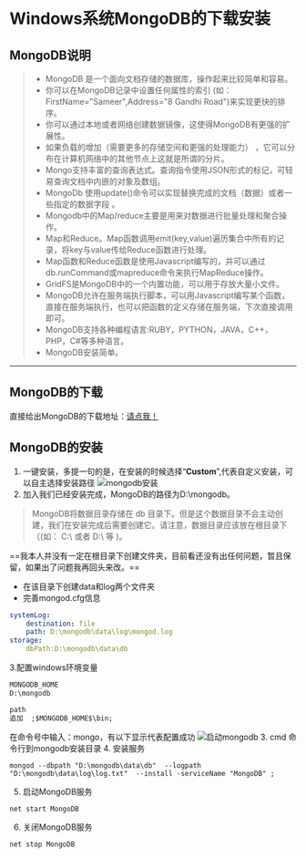 # Windows系统MongoDB的下载安装

## MongoDB说明
>-    MongoDB 是一个面向文档存储的数据库，操作起来比较简单和容易。
>-    你可以在MongoDB记录中设置任何属性的索引 (如：FirstName="Sameer",Address="8 Gandhi Road")来实现更快的排序。
>-    你可以通过本地或者网络创建数据镜像，这使得MongoDB有更强的扩展性。
>-   如果负载的增加（需要更多的存储空间和更强的处理能力） ，它可以分布在计算机网络中的其他节点上这就是所谓的分片。
>-   Mongo支持丰富的查询表达式。查询指令使用JSON形式的标记，可轻易查询文档中内嵌的对象及数组。
>-   MongoDb 使用update()命令可以实现替换完成的文档（数据）或者一些指定的数据字段 。
>-   Mongodb中的Map/reduce主要是用来对数据进行批量处理和聚合操作。
> -  Map和Reduce。Map函数调用emit(key,value)遍历集合中所有的记录，将key与value传给Reduce函数进行处理。
> -   Map函数和Reduce函数是使用Javascript编写的，并可以通过db.runCommand或mapreduce命令来执行MapReduce操作。
> -   GridFS是MongoDB中的一个内置功能，可以用于存放大量小文件。
> -  MongoDB允许在服务端执行脚本，可以用Javascript编写某个函数，直接在服务端执行，也可以把函数的定义存储在服务端，下次直接调用即可。
> -    MongoDB支持各种编程语言:RUBY，PYTHON，JAVA，C++，PHP，C#等多种语言。
> -    MongoDB安装简单。
 ---

## MongoDB的下载
直接给出MongoDB的下载地址：[请点我！](https://www.mongodb.com/download-center/community)


## MongoDB的安装

1. 一键安装，多提一句的是，在安装的时候选择“**Custom**”,代表自定义安装，可以自主选择安装路径
   ![mongodb安装](https://img-blog.csdnimg.cn/2018122815392881.png?x-oss-process=image/watermark,type_ZmFuZ3poZW5naGVpdGk,shadow_10,text_aHR0cHM6Ly9ibG9nLmNzZG4ubmV0L2phcndpcw==,size_16,color_FFFFFF,t_70)
2. 加入我们已经安装完成，MongoDB的路径为D:\mongodb。
>MongoDB将数据目录存储在 db 目录下。但是这个数据目录不会主动创建，我们在安装完成后需要创建它。请注意，数据目录应该放在根目录下（(如： C:\ 或者 D:\ 等 )。
>
==我本人并没有一定在根目录下创建文件夹，目前看还没有出任何问题，暂且保留，如果出了问题我再回头来改。==

- 在该目录下创建data和log两个文件夹
- 完善mongod.cfg信息
```yaml
systemLog:
    destination: file
    path: D:\mongodb\data\log\mongod.log
storage:
    dbPath:D:\mongodb\data\db
```
3.配置windows环境变量
```markdown
MONGODB_HOME
D:\mongodb
```

```markdown
path
追加  ;$MONGODB_HOME$\bin;
```

在命令号中输入：mongo，有以下显示代表配置成功
![启动mongodb](https://img-blog.csdnimg.cn/20181228160808218.png?x-oss-process=image/watermark,type_ZmFuZ3poZW5naGVpdGk,shadow_10,text_aHR0cHM6Ly9ibG9nLmNzZG4ubmV0L2phcndpcw==,size_16,color_FFFFFF,t_70)
3. cmd 命令行到mongodb安装目录
4. 安装服务

```shell
mongod --dbpath "D:\mongodb\data\db"  --logpath "D:\mongodb\data\log\log.txt"  --install -serviceName "MongoDB" ;
```

5.  启动MongoDB服务

```shell
net start MongoDB
```


6. 关闭MongoDB服务

```shell
net stop MongoDB
```

<ad/>
<comment/>
